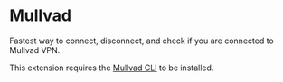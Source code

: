# Mullvad

Fastest way to connect, disconnect, and check if you are connected to Mullvad VPN.

This extension requires the [Mullvad CLI](https://mullvad.net/en/help/how-use-mullvad-cli) to be installed.
